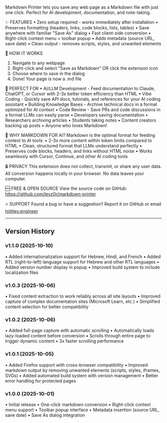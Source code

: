 Markdown Printer lets you save any web page as a Markdown file with just one click. Perfect for AI development, documentation, and note-taking.

✨ FEATURES
• Zero setup required - works immediately after installation
• Preserves formatting (headers, links, code blocks, lists, tables)
• Save anywhere with familiar "Save As" dialog
• Fast client-side conversion
• Right-click context menu + toolbar popup
• Adds metadata (source URL, save date)
• Clean output - removes scripts, styles, and unwanted elements

🎯 HOW IT WORKS

1. Navigate to any webpage
2. Right-click and select "Save as Markdown" OR click the extension icon
3. Choose where to save in the dialog
4. Done! Your page is now a .md file

📝 PERFECT FOR
• AI/LLM Development - Feed documentation to Claude, ChatGPT, or Cursor with 2-3x better token efficiency than HTML
• Vibe Coding - Quickly save API docs, tutorials, and references for your AI coding assistant
• Building Knowledge Bases - Archive technical docs in a format optimized for AI context
• Code Review - Save PRs and code discussions in a format LLMs can easily parse
• Developers saving documentation
• Researchers archiving articles
• Students taking notes
• Content creators backing up posts
• Anyone who loves Markdown!

🤖 WHY MARKDOWN FOR AI?
Markdown is the optimal format for feeding context to AI tools:
• 2-3x more content within token limits compared to HTML
• Clean, structured format that LLMs understand perfectly
• Preserves code blocks, headers, and links without HTML noise
• Works seamlessly with Cursor, Continue, and other AI coding tools

🔒 PRIVACY
This extension does not collect, transmit, or share any user data. All conversion happens locally in your browser. No data leaves your computer.

🆓 FREE & OPEN SOURCE
View the source code on GitHub: https://github.com/levz0r/markdown-printer

⭐ SUPPORT
Found a bug or have a suggestion? Report it on GitHub or email hi@lev.engineer

---

## Version History

### v1.1.0 (2025-10-10)

• Added internationalization support for Hebrew, Hindi, and French
• Added RTL (right-to-left) language support for Hebrew and other RTL languages
• Added version number display in popup
• Improved build system to include localization files

### v1.0.3 (2025-10-06)

• Fixed content extraction to work reliably across all site layouts
• Improved capture of complex documentation sites (Microsoft Learn, etc.)
• Simplified content selection for better compatibility

### v1.0.2 (2025-10-06)

• Added full-page capture with automatic scrolling
• Automatically loads lazy-loaded content before conversion
• Scrolls through entire page to trigger dynamic content
• 3x faster scrolling performance

### v1.0.1 (2025-10-05)

• Added Firefox support with cross-browser compatibility
• Improved markdown output by removing unwanted elements (scripts, styles, iframes, SVGs)
• Added automated build system with version management
• Better error handling for protected pages

### v1.0.0 (2025-10-01)

• Initial release
• One-click markdown conversion
• Right-click context menu support
• Toolbar popup interface
• Metadata insertion (source URL, save date)
• Save As dialog integration
